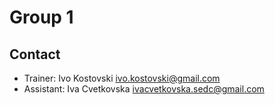 # Group 1

## Contact

- Trainer: Ivo Kostovski ivo.kostovski@gmail.com
- Assistant: Iva Cvetkovska ivacvetkovska.sedc@gmail.com
